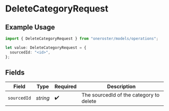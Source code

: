 # DeleteCategoryRequest

## Example Usage

```typescript
import { DeleteCategoryRequest } from "oneroster/models/operations";

let value: DeleteCategoryRequest = {
  sourcedId: "<id>",
};
```

## Fields

| Field                                   | Type                                    | Required                                | Description                             |
| --------------------------------------- | --------------------------------------- | --------------------------------------- | --------------------------------------- |
| `sourcedId`                             | *string*                                | :heavy_check_mark:                      | The sourcedId of the category to delete |